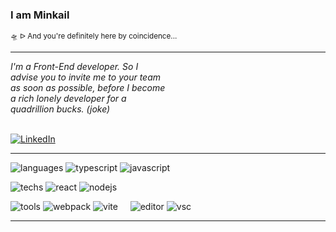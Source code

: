 ### I am Minkail

<sup>🛸 &#5125; And you're definitely here by coincidence...</sup>

---

<div style="display: flex;">
<em style="width: 50%;">I'm a Front-End developer. So I advise you to invite me to your team as soon as possible, before I become a rich lonely developer for a quadrillion bucks. (joke) </em>
</div>
<br>

[![LinkedIn](https://img.shields.io/static/v1?logo=linkedin&label=&message=@shadowinhaze&color=2e3440&logoColor=acdeaa&style=flat-square)](https://hh.ru/resume/b71d1eafff0b3e95a00039ed1f6f764c776d61)

---

![languages](https://img.shields.io/static/v1?label=&message=Languages:&color=748fac&style=flat-square)
![typescript](https://img.shields.io/static/v1?logo=typescript&label=&message=TypeScript&color=2e3440&logoColor=acdeaa&style=flat-square)
![javascript](https://img.shields.io/static/v1?logo=javascript&label=&message=JavaScript&color=2e3440&logoColor=acdeaa&style=flat-square)
&nbsp;&nbsp;&nbsp;
<br>

![techs](https://img.shields.io/static/v1?label=&message=Techs:&color=748fac&style=flat-square)
![react](https://img.shields.io/static/v1?logo=react&label=&message=React&color=2e3440&logoColor=acdeaa&style=flat-square)
![nodejs](https://img.shields.io/static/v1?logo=node.js&label=&message=Node.js&color=2e3440&logoColor=acdeaa&style=flat-square)
&nbsp;&nbsp;&nbsp;
<br>

![tools](https://img.shields.io/static/v1?label=&message=Tools:&color=748fac&style=flat-square)
![webpack](https://img.shields.io/static/v1?logo=webpack&label=&message=WebPack&color=2e3440&logoColor=acdeaa&style=flat-square)
![vite](https://img.shields.io/static/v1?logo=vite&label=&message=Vite&color=2e3440&logoColor=acdeaa&style=flat-square)
&nbsp;&nbsp;&nbsp;
![editor](https://img.shields.io/static/v1?label=&message=Editor:&color=748fac&style=flat-square)
![vsc](https://img.shields.io/static/v1?logo=visualstudiocode&label=&message=VSC&color=2e3440&logoColor=acdeaa&style=flat-square)

---

